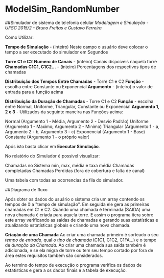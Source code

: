 # ModelSim_RandomNumber

##Simulador de sistema de telefonia celular
*Modelagem e Simulação - UFSC 2015/2 - Bruno Freitas e Gustavo Ferreira*

Como Utilizar:

**Tempo de Simulação** - (inteiro) Neste campo o usuário deve colocar o tempo a ser executado do simulador em Segundos

**Torre C1 e C2**
**Numero de Canais** - (inteiro) Canais dispoíveis naquela torre
**Chamadas C1C1, C1C2...** - (inteiro) Porcentagens dos respectivos tipos de chamadas

**Distribuição dos Tempos Entre Chamadas** - Torre C1 e C2
**Função** - escolha entre Constante ou Exponencial
**Argumento** - (inteiro) o valor de entrada para a função acima

 **Distribuição da Duração de Chamadas** - Torre C1 e C2
 **Função** - escolha entre Normal, Uniforme, Triangular, Constante ou Exponencial
 **Argumento 1, 2 e 3** - Utilizados da seguinte maneira nas Funções acima:
 
 Normal (Argumento 1 - Média, Argumento 2 - Desvio Padrão)
 Uniforme (Argumento 1 - Maximo, Argumento 2 - Minimo)
 Triangular (Argumento 1 - a, Argumento 2 - b, Argumento 3 - c)
 Exponencial (Argumento 1 - Base)
 Constante (Argumento 1 - o próprio valor)
 
 Após isto basta clicar em **Executar Simulação**.
 
 No relatório do Simulador é possivel visualizar:
 
 Chamadas no Sistema min, max, média e taxa média
 Chamadas completadas
 Chamadas Perdidas (fora de cobertura e falta de canal)
 
 Uma tabela com todas as ocorrencias da fila do simulador.
 
 
 ##Diagrama de fluxo 
 
Após obter os dados do usuário o sistema cria um array contendo os tempos de 0 a "tempo de simulação". Em seguida ele gera as primeiras chamadas em C1 e C2. Quando uma chamada é terminada (SAIDA) uma nova chamada é criada para aquela torre. E assim o programa itera sobre este array verificando as saidas de chamadas e gerando suas estatísticas e atualizando estatísticas globais e criando uma nova chamada.

**Criação de uma Chamada** 
Ao criar uma chamada primeiro é sorteado o seu *tempo de entrada*, qual o *tipo de chamada* (C1C1, C1C2, C1FA...) e o tempo de *duração da Chamada*. Ao criar uma chamada sua saída também é adicionada, e se ela migra de torre ou tem seu tempo cortado por fora de área estes requisitos também são considerados.


Ao termino do tempo de execução o programa verifica os dados de estatísticas e gera a os dados finais e a tabela de execução.
 



